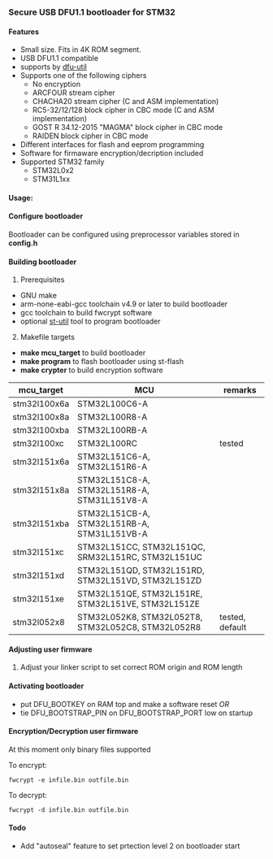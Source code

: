 ### Secure USB DFU1.1 bootloader for STM32
#### Features
+ Small size. Fits in 4K ROM segment.
+ USB DFU1.1 compatible
+ supports by [dfu-util](http://dfu-util.sourceforge.net/)
+ Supports one of the following ciphers
  + No encryption
  + ARCFOUR stream cipher
  + CHACHA20 stream cipher (C and ASM implementation)
  + RC5-32/12/128 block cipher in CBC mode (C and ASM implementation)
  + GOST R 34.12-2015 "MAGMA" block cipher in CBC mode
  + RAIDEN block cipher in CBC mode
+ Different interfaces for flash and eeprom programming
+ Software for firmaware encryption/decription included
+ Supported STM32 family
  + STM32L0x2
  + STM31L1xx

#### Usage:

#### Configure bootloader
Bootloader can be configured using preprocessor variables stored in **config.h**

#### Building bootloader
1. Prerequisites
+ GNU make
+ arm-none-eabi-gcc toolchain v4.9 or later to build bootloader
+ gcc toolchain to build fwcrypt software
+ optional [st-util](https://github.com/texane/stlink) tool to program bootloader
2. Makefile targets
+ **make mcu_target** to build bootloader
+ **make program** to flash bootloader using st-flash
+ **make crypter** to build encryption software
 
| mcu_target    | MCU                                                | remarks         |
|---------------|----------------------------------------------------|-----------------|
| stm32l100x6a  | STM32L100C6-A                                      |                 |
| stm32l100x8a  | STM32L100R8-A                                      |                 |
| stm32l100xba  | STM32L100RB-A                                      |                 |
| stm32l100xc   | STM32L100RC                                        | tested          |
| stm32l151x6a  | STM32L151C6-A, STM32L151R6-A                       |                 |
| stm32l151x8a  | STM32L151C8-A, STM32L151R8-A, STM31L151V8-A        |                 |
| stm32l151xba  | STM32L151CB-A, STM32L151RB-A, STM31L151VB-A        |                 |
| stm32l151xc   | STM32L151CC, STM32L151QC, SRM32L151RC, STM32L151UC |                 |
| stm32l151xd   | STM32L151QD, STM32L151RD, STM32L151VD, STM32L151ZD |                 |
| stm32l151xe   | STM32L151QE, STM32L151RE, STM32L151VE, STM32L151ZE |                 |
| stm32l052x8   | STM32L052K8, STM32L052T8, STM32L052C8, STM32L052R8 | tested, default |









#### Adjusting user firmware
1. Adjust your linker script to set correct ROM origin and ROM length

#### Activating bootloader
+ put DFU_BOOTKEY on RAM top and make a software reset *OR*
+ tie DFU_BOOTSTRAP_PIN on DFU_BOOTSTRAP_PORT low on startup

#### Encryption/Decryption user firmware
At this moment only binary files supported

To encrypt:
````
fwcrypt -e infile.bin outfile.bin
````
To decrypt:
````
fwcrypt -d infile.bin outfile.bin
````

 #### Todo ####
 + Add "autoseal" feature to set prtection level 2 on bootloader start

